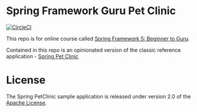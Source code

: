 # Spring Framework Guru Pet Clinic

[![CircleCI](https://dl.circleci.com/status-badge/img/gh/HandhikaWiratamaPutra/sfg-pet-clinic-v2/tree/main.svg?style=svg)](https://dl.circleci.com/status-badge/redirect/gh/HandhikaWiratamaPutra/sfg-pet-clinic-v2/tree/main)

This repo is for online course called [Spring Framework 5: Beginner to Guru](https://www.udemy.com/spring-framework-5-beginner-to-guru/?couponCode=GITHUB_SFGPETCLINIC).

Contained in this repo is an opinionated version of the classic reference application - [Spring Pet Clinic](https://github.com/spring-projects/spring-petclinic)



# License

The Spring PetClinic sample application is released under version 2.0 of the [Apache License](http://www.apache.org/licenses/LICENSE-2.0).
